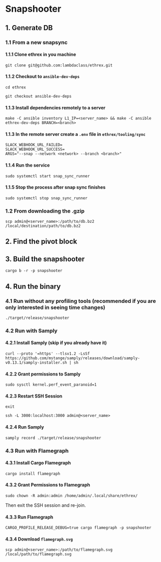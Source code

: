 # Snapshooter

## 1. Generate DB

### 1.1 From a new snapsync

#### 1.1.1 Clone ethrex in you machine

```shell
git clone git@github.com:lambdaclass/ethrex.git
```

#### 1.1.2 Checkout to `ansible-dev-deps`

```shell
cd ethrex

git checkout ansible-dev-deps
```

#### 1.1.3 Install dependencies remotely to a server

```
make -C ansible inventory L1_IP=<server_name> && make -C ansible ethrex-dev-deps BRANCH=<branch>
```

#### 1.1.3 In the remote server create a `.env` file in `ethrex/tooling/sync`

```shell
SLACK_WEBHOOK_URL_FAILED=
SLACK_WEBHOOK_URL_SUCCESS=
ARGS="--snap --network <network> --branch <branch>"
```

#### 1.1.4 Run the service

```shell
sudo systemctl start snap_sync_runner
```

#### 1.1.5 Stop the process after snap sync finishes

```shell
sudo systemctl stop snap_sync_runner
```

### 1.2 From downloading the .gzip

```shell
scp admin@<server_name>:/path/to/db.bz2 /local/destination/path/to/db.bz2
```

## 2. Find the pivot block

## 3. Build the snapshooter

```shell
cargo b -r -p snapshooter
```

## 4. Run the binary

### 4.1 Run without any profiling tools (recommended if you are only interested in seeing time changes)

```shell
./target/release/snapshooter
```

### 4.2 Run with Samply

#### 4.2.1 Install Samply (skip if you already have it)

```shell
curl --proto '=https' --tlsv1.2 -LsSf https://github.com/mstange/samply/releases/download/samply-v0.13.1/samply-installer.sh | sh
```

#### 4.2.2 Grant permissions to Samply

```shell
sudo sysctl kernel.perf_event_paranoid=1
```

#### 4.2.3 Restart SSH Session

```shell
exit

ssh -L 3000:localhost:3000 admin@<server_name>
```

#### 4.2.4 Run Samply

```shell
samply record ./target/release/snapshooter
```

### 4.3 Run with Flamegraph

#### 4.3.1 Install Cargo Flamegraph

```shell
cargo install flamegraph
```

#### 4.3.2 Grant Permissions to Flamegraph

```shell
sudo chown -R admin:admin /home/admin/.local/share/ethrex/
```

Then exit the SSH session and re-join.

#### 4.3.3 Run Flamegraph

```shell
CARGO_PROFILE_RELEASE_DEBUG=true cargo flamegraph -p snapshooter
```

#### 4.3.4 Download `flamegraph.svg`

```shell
scp admin@<server_name>:/path/to/flamegraph.svg /local/path/to/flamegraph.svg
```
